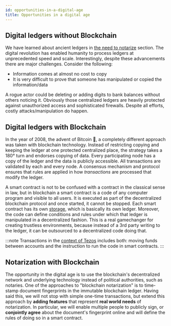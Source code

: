 ```yaml
---
id: opportunities-in-a-digital-age
title: Opportunities in a digital age
---
```


## Digital ledgers without Blockchain
We have learned about ancient ledgers in [the need to notarize](doc2.md) section. The digital revolution has enabled humanity to process ledgers at unprecedented speed and scale. Interestingly, despite these advancements there are major challenges. Consider the following:

- Information comes at almost no cost to copy
- It is very difficult to prove that someone has manipulated or copied the information/data

A rogue actor could be deleting or adding digits to bank balances without others noticing it. Obviously those centralized ledgers are heavily protected against unauthorized access and sophisticated firewalls. Despite all efforts, costly attacks/manipulation do happen.

## Digital ledgers with Blockchain

In the year of 2008, the advent of Bitcoin 🌟, a completely different approach was taken with blockchain technology. Instead of restricting copying and keeping the ledger at one protected centralized place, the strategy takes a 180° turn and endorses copying of data. Every participating node has a copy of the ledger and the data is publicly accessible. All transactions are validated by each and every node. A consensus mechanism and protocol ensures that rules are applied in how *transactions* are processed that modify the ledger. 

A smart contract is not to be confused with a contract in the classical sense in law, but in blockchain a smart contract is a code of any computer program and visible to all users. It is executed as part of the decentralized blockchain protocol and once started, it cannot be stopped. Each smart contract has its own [storage](../../../wiki/smart-contract), which is basically its own ledger. Moreover, the code can define conditions and rules under which that ledger is manipulated in a decentralized fashion. This is a real gamechanger for creating trustless environments, because instead of a 3rd party writing to the ledger, it can be outsourced to a decentralized code doing that.

:::note
Transactions in the [context of Tezos](../../../wiki/transaction) includes both: moving funds between accounts and the instruction to run the code in smart contracts.
:::

## Notarization with Blockchain

The opportunity in the digital age is to use the blockchain's decentralized network and underlying technology instead of political authorities, such as notaries. One of the approaches to "blockchain notarization" is to time-stamp document fingerprints in the immutable blockchain ledger. Having said this, we will not stop with simple one-time transactions, but extend this approach by **adding features** that represent **real world needs** of notarization. In particular, we will enable multiple people to publicly sign, or **conjointly agree** about the document's fingerprint online and will define the rules of doing so in a smart contract. 



